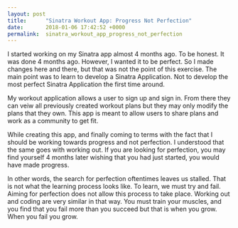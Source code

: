 ```yaml
---
layout: post
title:      "Sinatra Workout App: Progress Not Perfection"
date:       2018-01-06 17:42:52 +0000
permalink:  sinatra_workout_app_progress_not_perfection
---
```



I started working on my Sinatra app almost 4 months ago. To be honest. It was done 4 months ago. However, I wanted it to be perfect. So I made changes here and there, but that was not the point of this exercise. The main point was to learn to develop a Sinatra Application. Not to develop the most perfect Sinatra Application the first time around. 

My workout application allows a user to sign up and sign in. From there they can veiw all previously created workout plans but they may only modify the plans that they own. This app is meant to allow users to share plans and work as a community to get fit. 

While creating this app, and finally coming to terms with the fact that I should be working towards progress and not perfection. I understood that the same goes with working out. If you are looking for perfection, you may find yourself 4 months later wishing that you had just started, you would have made progress. 

In other words, the search for perfection oftentimes leaves us stalled. That is not what the learning process looks like. To learn, we must try and fail. Aiming for perfection does not allow this process to take place. Working out and coding are very similar in that way. You must train your muscles, and you find that you fail more than you succeed but that is when you grow. When you fail you grow.
